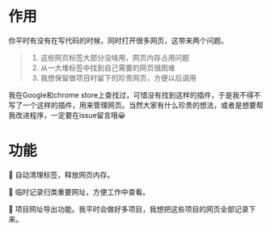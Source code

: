 # 作用

你平时有没有在写代码的时候，同时打开很多网页，这带来两个问题。

> 1. 这些网页标签大部分没啥用，网页内存占用问题
> 2. 从一大堆标签中找到自己需要的网页很困难
> 3.  我想保留做项目时留下的珍贵网页，方便以后调用

我在Google和chrome store上查找过，可惜没有找到这样的插件，于是我不得不写了一个这样的插件，用来管理网页。当然大家有什么珍贵的想法，或者是想要帮我改进程序，一定要在issue留言哦😀

# 功能

🔴 自动清理标签，释放网页内存。

🔴 临时记录归类重要网址，方便工作中查看。

🔴 项目网址导出功能。我平时会做好多项目，我想把这些项目的网页全部记录下来。
